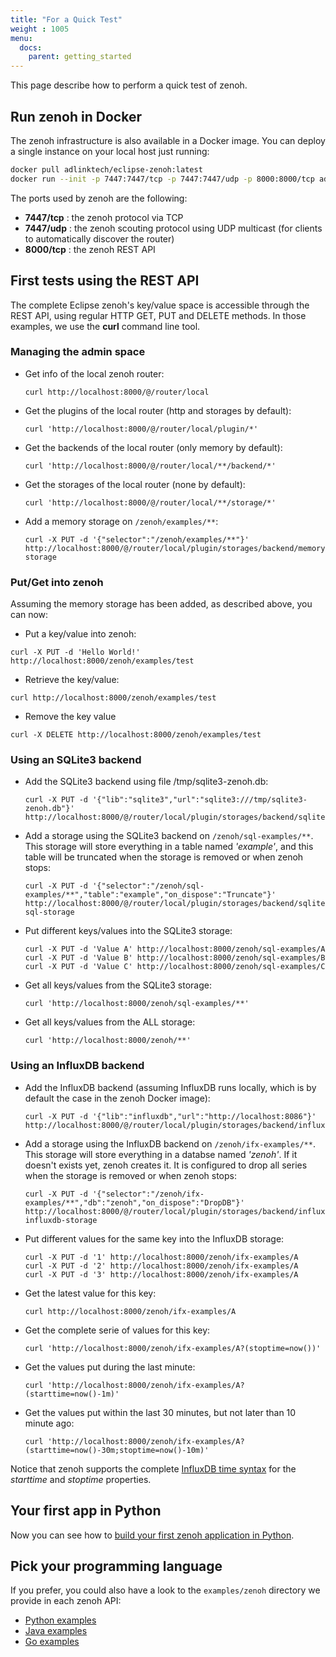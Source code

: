 ```yaml
---
title: "For a Quick Test"
weight : 1005
menu:
  docs:
    parent: getting_started
---
```


This page describe how to perform a quick test of zenoh.

## Run zenoh in Docker

The zenoh infrastructure is also available in a Docker image. You can deploy a single instance on your local host just running:
```bash
docker pull adlinktech/eclipse-zenoh:latest
docker run --init -p 7447:7447/tcp -p 7447:7447/udp -p 8000:8000/tcp adlinktech/eclipse-zenoh:latest
```

The ports used by zenoh are the following:

  - **7447/tcp** : the zenoh protocol via TCP
  - **7447/udp** : the zenoh scouting protocol using UDP multicast (for clients to automatically discover the router)
  - **8000/tcp** : the zenoh REST API

## First tests using the REST API

The complete Eclipse zenoh's key/value space is accessible through the REST API, using regular HTTP GET, PUT and DELETE methods. In those examples, we use the **curl** command line tool.

### Managing the admin space

 * Get info of the local zenoh router:
   ```
   curl http://localhost:8000/@/router/local
   ```
 * Get the plugins of the local router (http and storages by default):
   ```
   curl 'http://localhost:8000/@/router/local/plugin/*'
   ```
 * Get the backends of the local router (only memory by default):
   ```
   curl 'http://localhost:8000/@/router/local/**/backend/*'
   ```
 * Get the storages of the local router (none by default):
   ```
   curl 'http://localhost:8000/@/router/local/**/storage/*'
   ```
 * Add a memory storage on `/zenoh/examples/**`:
   ```
   curl -X PUT -d '{"selector":"/zenoh/examples/**"}' http://localhost:8000/@/router/local/plugin/storages/backend/memory/storage/my-storage
   ```

### Put/Get into zenoh
Assuming the memory storage has been added, as described above, you can now:

 * Put a key/value into zenoh:
  ```
  curl -X PUT -d 'Hello World!' http://localhost:8000/zenoh/examples/test
  ```
 * Retrieve the key/value:
  ```
  curl http://localhost:8000/zenoh/examples/test
  ```
 * Remove the key value
  ```
  curl -X DELETE http://localhost:8000/zenoh/examples/test
  ```

### Using an SQLite3 backend

 * Add the SQLite3 backend using file /tmp/sqlite3-zenoh.db:
   ```
   curl -X PUT -d '{"lib":"sqlite3","url":"sqlite3:///tmp/sqlite3-zenoh.db"}' http://localhost:8000/@/router/local/plugin/storages/backend/sqlite3
   ```
 * Add a storage using the SQLite3 backend on `/zenoh/sql-examples/**`.  
   This storage will store everything in a table named _'example'_, and this table will be truncated when the storage is removed or when zenoh stops:
   ```
   curl -X PUT -d '{"selector":"/zenoh/sql-examples/**","table":"example","on_dispose":"Truncate"}' http://localhost:8000/@/router/local/plugin/storages/backend/sqlite3/storage/my-sql-storage
   ```
 * Put different keys/values into the SQLite3 storage:
   ```
   curl -X PUT -d 'Value A' http://localhost:8000/zenoh/sql-examples/A
   curl -X PUT -d 'Value B' http://localhost:8000/zenoh/sql-examples/B
   curl -X PUT -d 'Value C' http://localhost:8000/zenoh/sql-examples/C
   ```
 * Get all keys/values from the SQLite3 storage:
   ```
   curl 'http://localhost:8000/zenoh/sql-examples/**'
   ```
 * Get all keys/values from the ALL storage:
   ```
   curl 'http://localhost:8000/zenoh/**'
   ```

### Using an InfluxDB backend

 * Add the InfluxDB backend (assuming InfluxDB runs locally, which is by default the case in the zenoh Docker image):
   ```
   curl -X PUT -d '{"lib":"influxdb","url":"http://localhost:8086"}' http://localhost:8000/@/router/local/plugin/storages/backend/influxdb
   ```
 * Add a storage using the InfluxDB backend on `/zenoh/ifx-examples/**`.  
   This storage will store everything in a databse named _'zenoh'_. If it doesn't exists yet, zenoh creates it. It is configured to drop all series when the storage is removed or when zenoh stops:
   ```
   curl -X PUT -d '{"selector":"/zenoh/ifx-examples/**","db":"zenoh","on_dispose":"DropDB"}' http://localhost:8000/@/router/local/plugin/storages/backend/influxdb/storage/my-influxdb-storage
   ```
 * Put different values for the same key into the InfluxDB storage:
   ```
   curl -X PUT -d '1' http://localhost:8000/zenoh/ifx-examples/A
   curl -X PUT -d '2' http://localhost:8000/zenoh/ifx-examples/A
   curl -X PUT -d '3' http://localhost:8000/zenoh/ifx-examples/A
   ```
 * Get the latest value for this key:
   ```
   curl http://localhost:8000/zenoh/ifx-examples/A
   ```
 * Get the complete serie of values for this key:
   ```
   curl 'http://localhost:8000/zenoh/ifx-examples/A?(stoptime=now())'
   ```
 * Get the values put during the last minute:
   ```
   curl 'http://localhost:8000/zenoh/ifx-examples/A?(starttime=now()-1m)'
   ```
 * Get the values put within the last 30 minutes, but not later than 10 minute ago:
   ```
   curl 'http://localhost:8000/zenoh/ifx-examples/A?(starttime=now()-30m;stoptime=now()-10m)'
   ```

Notice that zenoh supports the complete [InfluxDB time syntax](https://docs.influxdata.com/influxdb/v1.7/query_language/data_exploration/#time-syntax) for the _starttime_ and _stoptime_ properties.


## Your first app in Python

Now you can see how to [build your first zenoh application in Python](../first-app).

## Pick your programming language

If you prefer, you could also have a look to the `examples/zenoh` directory we provide in each zenoh API:
- [Python examples](https://github.com/eclipse-zenoh/zenoh-python/tree/master/examples/zenoh)
- [Java examples](https://github.com/eclipse-zenoh/zenoh-java/tree/master/examples/zenoh)
- [Go examples](https://github.com/eclipse-zenoh/zenoh-go/tree/master/examples/zenoh)
